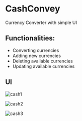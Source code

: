 # CashConvey
Currency Converter with simple UI

## Functionalities:
- Converting currencies
- Adding new currencies
- Deleting available currencies
- Updating available currencies

## UI

![cash1](https://github.com/milonpabis/CashConvey/assets/116438884/1aa5e80b-d4b6-4b54-9bc4-50f1bc93c16b)

![cash2](https://github.com/milonpabis/CashConvey/assets/116438884/43a9b912-6a5e-4341-af81-1c0b0f659f14)

![cash3](https://github.com/milonpabis/CashConvey/assets/116438884/3798edbf-6ab8-46c8-bbbf-ca9c91ccebc4)
